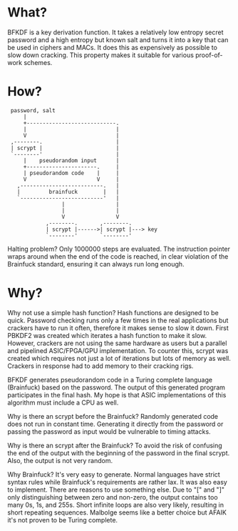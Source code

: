 ﻿# What?

BFKDF is a key derivation function. It takes a relatively low entropy secret
password and a high entropy but known salt and turns it into a key that can be
used in ciphers and MACs. It does this as expensively as possible to slow down
cracking. This property makes it suitable for various proof-of-work schemes.

# How?

```
 password, salt
     |
     +----------------------------.
     |                            |
     V                            |
 ,--------.                       |
 | scrypt |                       |
 `--------'                       |
     |    pseudorandom input      |
     +----------------------.     |
     | pseudorandom code    |     |
     V                      V     |
   ,--------------------------.   |
   |         brainfuck        |   |
   `--------------------------'   |
                 |                |
                 |                |
                 V                V
            ,--------.       ,--------.
            | scrypt |------>| scrypt |---> key
            `--------'       `--------'
```

Halting problem? Only 1000000 steps are evaluated. The instruction pointer wraps
around when the end of the code is reached, in clear violation of the Brainfuck
standard, ensuring it can always run long enough.

# Why?

Why not use a simple hash function? Hash functions are designed to be quick.
Password checking runs only a few times in the real applications but crackers
have to run it often, therefore it makes sense to slow it down. First PBKDF2 was
created which iterates a hash function to make it slow. However, crackers are
not using the same hardware as users but a parallel and pipelined ASIC/FPGA/GPU
implementation. To counter this, scrypt was created which requires not just a
lot of iterations but lots of memory as well. Crackers in response had to add
memory to their cracking rigs.

BFKDF generates pseudorandom code in a Turing complete language (Brainfuck)
based on the password. The output of this generated program participates in the
final hash. My hope is that ASIC implementations of this algorithm must include
a CPU as well.

Why is there an scrypt before the Brainfuck? Randomly generated code does not
run in constant time. Generating it directly from the password or passing the
password as input would be vulnerable to timing attacks.

Why is there an scrypt after the Brainfuck? To avoid the risk of confusing the
end of the output with the beginning of the password in the final scrypt. Also,
the output is not very random.

Why Brainfuck? It's very easy to generate. Normal languages have strict syntax
rules while Brainfuck's requirements are rather lax. It was also easy to
implement. There are reasons to use something else. Due to "[" and "]" only
distinguishing between zero and non-zero, the output contains too many 0s, 1s,
and 255s. Short infinite loops are also very likely, resulting in short
repeating sequences. Malbolge seems like a better choice but AFAIK it's not
proven to be Turing complete.
